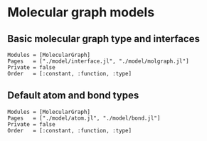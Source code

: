 
# Molecular graph models

## Basic molecular graph type and interfaces

```@autodocs
Modules = [MolecularGraph]
Pages   = ["./model/interface.jl", "./model/molgraph.jl"]
Private = false
Order   = [:constant, :function, :type]
```

## Default atom and bond types

```@autodocs
Modules = [MolecularGraph]
Pages   = ["./model/atom.jl", "./model/bond.jl"]
Private = false
Order   = [:constant, :function, :type]
```
